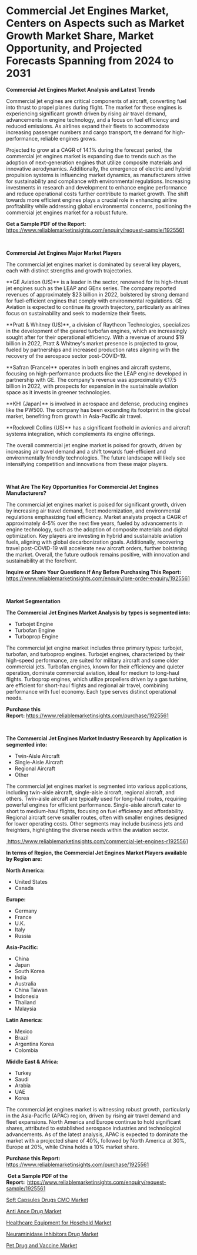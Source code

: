 <p><h1>Commercial Jet Engines Market, Centers on Aspects such as Market Growth Market Share, Market Opportunity, and Projected Forecasts Spanning from 2024 to 2031</h1></p><p><strong>Commercial Jet Engines Market Analysis and Latest Trends</strong></p>
<p><p>Commercial jet engines are critical components of aircraft, converting fuel into thrust to propel planes during flight. The market for these engines is experiencing significant growth driven by rising air travel demand, advancements in engine technology, and a focus on fuel efficiency and reduced emissions. As airlines expand their fleets to accommodate increasing passenger numbers and cargo transport, the demand for high-performance, reliable engines grows.</p><p>Projected to grow at a CAGR of 14.1% during the forecast period, the commercial jet engines market is expanding due to trends such as the adoption of next-generation engines that utilize composite materials and innovative aerodynamics. Additionally, the emergence of electric and hybrid propulsion systems is influencing market dynamics, as manufacturers strive for sustainability and compliance with environmental regulations. Increasing investments in research and development to enhance engine performance and reduce operational costs further contribute to market growth. The shift towards more efficient engines plays a crucial role in enhancing airline profitability while addressing global environmental concerns, positioning the commercial jet engines market for a robust future.</p></p>
<p><strong>Get a Sample PDF of the Report:&nbsp;</strong> <a href="https://www.reliablemarketinsights.com/enquiry/request-sample/1925561?utm_campaign=1584&utm_medium=2&utm_source=Github&utm_content=ia&utm_term=24102024&utm_id=commercial-jet-engines">https://www.reliablemarketinsights.com/enquiry/request-sample/1925561</a></p>
<p>&nbsp;</p>
<p><strong>Commercial Jet Engines Major Market Players</strong></p>
<p><p>The commercial jet engines market is dominated by several key players, each with distinct strengths and growth trajectories. </p><p>**GE Aviation (US)** is a leader in the sector, renowned for its high-thrust jet engines such as the LEAP and GEnx series. The company reported revenues of approximately $23 billion in 2022, bolstered by strong demand for fuel-efficient engines that comply with environmental regulations. GE Aviation is expected to continue its growth trajectory, particularly as airlines focus on sustainability and seek to modernize their fleets.</p><p>**Pratt & Whitney (US)**, a division of Raytheon Technologies, specializes in the development of the geared turbofan engines, which are increasingly sought after for their operational efficiency. With a revenue of around $19 billion in 2022, Pratt & Whitney's market presence is projected to grow, fueled by partnerships and increased production rates aligning with the recovery of the aerospace sector post-COVID-19.</p><p>**Safran (France)** operates in both engines and aircraft systems, focusing on high-performance products like the LEAP engine developed in partnership with GE. The company's revenue was approximately €17.5 billion in 2022, with prospects for expansion in the sustainable aviation space as it invests in greener technologies.</p><p>**KHI (Japan)** is involved in aerospace and defense, producing engines like the PW500. The company has been expanding its footprint in the global market, benefiting from growth in Asia-Pacific air travel.</p><p>**Rockwell Collins (US)** has a significant foothold in avionics and aircraft systems integration, which complements its engine offerings. </p><p>The overall commercial jet engine market is poised for growth, driven by increasing air travel demand and a shift towards fuel-efficient and environmentally friendly technologies. The future landscape will likely see intensifying competition and innovations from these major players.</p></p>
<p>&nbsp;</p>
<p><strong>What Are The Key Opportunities For Commercial Jet Engines Manufacturers?</strong></p>
<p><p>The commercial jet engines market is poised for significant growth, driven by increasing air travel demand, fleet modernization, and environmental regulations emphasizing fuel efficiency. Market analysts project a CAGR of approximately 4-5% over the next five years, fueled by advancements in engine technology, such as the adoption of composite materials and digital optimization. Key players are investing in hybrid and sustainable aviation fuels, aligning with global decarbonization goals. Additionally, recovering travel post-COVID-19 will accelerate new aircraft orders, further bolstering the market. Overall, the future outlook remains positive, with innovation and sustainability at the forefront.</p></p>
<p><strong>Inquire or Share Your Questions If Any Before Purchasing This Report:</strong> <a href="https://www.reliablemarketinsights.com/enquiry/pre-order-enquiry/1925561?utm_campaign=1584&utm_medium=2&utm_source=Github&utm_content=ia&utm_term=24102024&utm_id=commercial-jet-engines">https://www.reliablemarketinsights.com/enquiry/pre-order-enquiry/1925561</a></p>
<p>&nbsp;</p>
<p><strong>Market Segmentation</strong></p>
<p><strong>The Commercial Jet Engines Market Analysis by types is segmented into:</strong></p>
<p><ul><li>Turbojet Engine</li><li>Turbofan Engine</li><li>Turboprop Engine</li></ul></p>
<p><p>The commercial jet engine market includes three primary types: turbojet, turbofan, and turboprop engines. Turbojet engines, characterized by their high-speed performance, are suited for military aircraft and some older commercial jets. Turbofan engines, known for their efficiency and quieter operation, dominate commercial aviation, ideal for medium to long-haul flights. Turboprop engines, which utilize propellers driven by a gas turbine, are efficient for short-haul flights and regional air travel, combining performance with fuel economy. Each type serves distinct operational needs.</p></p>
<p><strong>Purchase this Report:&nbsp;</strong><a href="https://www.reliablemarketinsights.com/purchase/1925561?utm_campaign=1584&utm_medium=2&utm_source=Github&utm_content=ia&utm_term=24102024&utm_id=commercial-jet-engines">https://www.reliablemarketinsights.com/purchase/1925561</a></p>
<p>&nbsp;</p>
<p><strong>The Commercial Jet Engines Market Industry Research by Application is segmented into:</strong></p>
<p><ul><li>Twin-Aisle Aircraft</li><li>Single-Aisle Aircraft</li><li>Regional Aircraft</li><li>Other</li></ul></p>
<p><p>The commercial jet engines market is segmented into various applications, including twin-aisle aircraft, single-aisle aircraft, regional aircraft, and others. Twin-aisle aircraft are typically used for long-haul routes, requiring powerful engines for efficient performance. Single-aisle aircraft cater to short to medium-haul flights, focusing on fuel efficiency and affordability. Regional aircraft serve smaller routes, often with smaller engines designed for lower operating costs. Other segments may include business jets and freighters, highlighting the diverse needs within the aviation sector.</p></p>
<p><a href="https://www.reliablemarketinsights.com/commercial-jet-engines-r1925561?utm_campaign=1584&utm_medium=2&utm_source=Github&utm_content=ia&utm_term=24102024&utm_id=commercial-jet-engines">&nbsp;https://www.reliablemarketinsights.com/commercial-jet-engines-r1925561</a></p>
<p><strong>In terms of Region, the Commercial Jet Engines Market Players available by Region are:</strong></p>
<p>
    <p> <strong> North America: </strong>
        <ul>
            <li>United States</li>
            <li>Canada</li>
        </ul>
        </p> 
    <p> <strong> Europe: </strong>
        <ul>
            <li>Germany</li>
            <li>France</li>
            <li>U.K.</li>
            <li>Italy</li>
            <li>Russia</li>
        </ul>
        </p> 
    <p> <strong> Asia-Pacific: </strong>
        <ul>
            <li>China</li>
            <li>Japan</li>
            <li>South Korea</li>
            <li>India</li>
            <li>Australia</li>
            <li>China Taiwan</li>
            <li>Indonesia</li>
            <li>Thailand</li>
            <li>Malaysia</li>
        </ul>
        </p> 
    <p> <strong> Latin America: </strong>
        <ul>
            <li>Mexico</li>
            <li>Brazil</li>
            <li>Argentina Korea</li>
            <li>Colombia</li>
        </ul>
        </p> 
    <p> <strong> Middle East & Africa: </strong>
        <ul>
            <li>Turkey</li>
            <li>Saudi</li>
            <li>Arabia</li>
            <li>UAE</li>
            <li>Korea</li>
        </ul>
    </p>
    </p>
<p><p>The commercial jet engines market is witnessing robust growth, particularly in the Asia-Pacific (APAC) region, driven by rising air travel demand and fleet expansions. North America and Europe continue to hold significant shares, attributed to established aerospace industries and technological advancements. As of the latest analysis, APAC is expected to dominate the market with a projected share of 40%, followed by North America at 30%, Europe at 20%, while China holds a 10% market share.</p></p>
<p><strong>Purchase this Report: </strong><a href="https://www.reliablemarketinsights.com/purchase/1925561?utm_campaign=1584&utm_medium=2&utm_source=Github&utm_content=ia&utm_term=24102024&utm_id=commercial-jet-engines">https://www.reliablemarketinsights.com/purchase/1925561</a></p>
<p>&nbsp;<strong>Get a Sample PDF of the Report:&nbsp;&nbsp;</strong><a href="https://www.reliablemarketinsights.com/enquiry/request-sample/1925561?utm_campaign=1584&utm_medium=2&utm_source=Github&utm_content=ia&utm_term=24102024&utm_id=commercial-jet-engines">https://www.reliablemarketinsights.com/enquiry/request-sample/1925561</a></p>
<p><strong></strong></p>
<p><p><a href="https://www.linkedin.com/pulse/surfing-soft-capsules-drugs-cmo-wave-riding-market-currents-dff3f?utm_campaign=1584&utm_medium=2&utm_source=Github&utm_content=ia&utm_term=24102024&utm_id=commercial-jet-engines">Soft Capsules Drugs CMO Market</a></p><p><a href="https://www.linkedin.com/pulse/anti-ance-drug-market-growth-segmentation-regional-analysis-zcvpf?utm_campaign=1584&utm_medium=2&utm_source=Github&utm_content=ia&utm_term=24102024&utm_id=commercial-jet-engines">Anti Ance Drug Market</a></p><p><a href="https://www.linkedin.com/pulse/global-healthcare-equipment-hosehold-market-landscape-future-qeqde?utm_campaign=1584&utm_medium=2&utm_source=Github&utm_content=ia&utm_term=24102024&utm_id=commercial-jet-engines">Healthcare Equipment for Hosehold Market</a></p><p><a href="https://www.linkedin.com/pulse/neuraminidase-inhibitors-drug-industry-analysis-report-market-jszde?utm_campaign=1584&utm_medium=2&utm_source=Github&utm_content=ia&utm_term=24102024&utm_id=commercial-jet-engines">Neuraminidase Inhibitors Drug Market</a></p><p><a href="https://www.linkedin.com/pulse/pet-drug-vaccine-market-overview-forecast-2024-2031-detailed-p6ccf?utm_campaign=1584&utm_medium=2&utm_source=Github&utm_content=ia&utm_term=24102024&utm_id=commercial-jet-engines">Pet Drug and Vaccine Market</a></p></p>